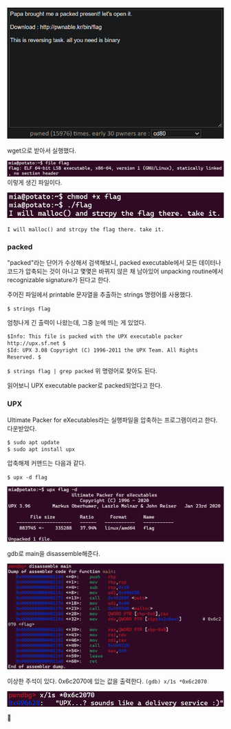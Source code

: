![](../../Attachments/C85C6D3E-06E1-4769-B787-D5FB871B1EAF.png)

wget으로 받아서 실행했다.

![](../../Attachments/44F26070-5113-4B6C-9620-90811CCE960F.png)
이렇게 생긴 파일이다.

![](../../Attachments/A885B417-16E6-4FCF-A78D-F72CE7D2452E.png)

`I will malloc() and strcpy the flag there. take it.`


### packed

"packed"라는 단어가 수상해서 검색해보니,
packed executable에서 모든 데이터나 코드가 압축되는 것이 아니고 몇몇은 바뀌지 않은 채 남아있어 unpacking routine에서 recognizable signature가 된다고 한다.

주어진 파일에서 printable 문자열을 추출하는 strings 명령어를 사용했다.

`$ strings flag`

엄청나게 긴 출력이 나왔는데, 그중 눈에 띄는 게 있었다.
```
$Info: This file is packed with the UPX executable packer http://upx.sf.net $
$Id: UPX 3.08 Copyright (C) 1996-2011 the UPX Team. All Rights Reserved. $
```

`$ strings flag | grep packed`
위 명령어로 찾아도 된다.

읽어보니 UPX executable packer로 packed되었다고 한다.


### UPX

Ultimate Packer for eXecutables라는 실행파일을 압축하는 프로그램이라고 한다.
다운받았다.

```
$ sudo apt update
$ sudo apt install upx
```

압축해제 커맨드는 다음과 같다.

`$ upx -d flag`

![](../../Attachments/8C1B4584-09F2-4178-B475-5D89A4895C03.png)

gdb로 main을 disassemble해준다.

![](../../Attachments/B7A13D4F-C770-42DE-97A3-36032E190C2D.png)

이상한 주석이 있다.
0x6c2070에 있는 값을 출력한다.
`(gdb) x/1s *0x6c2070`

![](../../Attachments/E62104BF-91AC-486F-8359-91E01A5CDA7D.png)

🚩